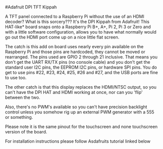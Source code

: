 <!--
---
name: Adafruit DPI TFT Kippah
class: board
type: display
formfactor: HAT
manufacturer: Adafruit
description: Run 40 pin TFT's of a Raspberry Pi
url: https://learn.adafruit.com/adafruit-dpi-display-kippah-ttl-tft
buy: https://www.adafruit.com/products/2453
image: adafruit-tft-kippah.png 
pincount: 40
eeprom: no
power:
  '1':
  '2':
ground:
  '9':
  '25':
  '39':
  '34':
  '30':
  '20':
  '14':
  '6': 
pin:
  '3':
  '5':
  '7': 
  '29':
  '31':
  '26':
  '24':
  '21':
  '19':
  '23': 
  '32':
  '33':
  '8':
  '10':
  '36':
  '11':
  '12':
  '35':
  '38':
  '40':
-->
#Adafruit DPI TFT Kippah
 
A TFT panel connected to a Raspberry Pi without the use of an HDMI decoder? What is this sorcery??? It's the DPI Kippah from Adafruit! This HAT-like* board snaps onto a Raspberry Pi B+, A+, Pi 2, Pi 3 or Zero and with a little software configuration, allows you to have what normally would go out the HDMI port come up on a nice little flat screen.

The catch is this add on board uses nearly every pin available on the Raspberry Pi and those pins are hardcoded, they cannot be moved or rearranged. The pins used are GPIO 2 through 21 inclusive. That means you don't get the UART RX/TX pins (no console cable) and you don't get the standard user I2C pins, the EEPROM I2C pins, or hardware SPI pins. You do get to use pins #22, #23, #24, #25, #26 and #27, and the USB ports are fine to use too.

The other catch is that this display replaces the HDMI/NTSC output, so you can't have the DPI HAT and HDMI working at once, nor can you 'flip' between the two.

Also, there's no PWM's available so you can't have precision backlight control unless you somehow rig up an external PWM generator with a 555 or something.

Please note it is the same pinout for the touchscreen and none touchscreen version of the board.
 
For installation instructions please follow Asdafruits tutorial linked below
